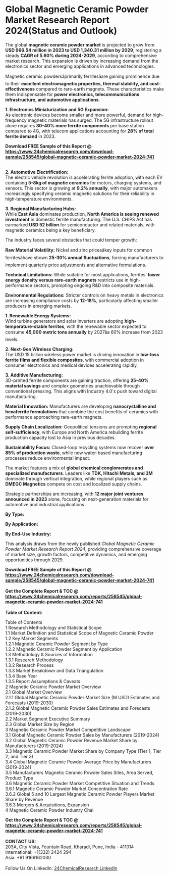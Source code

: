 <h1>Global Magnetic Ceramic Powder Market Research Report 2024(Status and Outlook)</h1><p>The global <strong>magnetic ceramic powder market</strong> is projected to grow from <strong>USD 966.54 million in 2023 to USD 1,340.31 million by 2029</strong>, registering a steady <strong>CAGR of 5.60% during 2024-2029</strong>, according to comprehensive market research. This expansion is driven by increasing demand from the electronics sector and emerging applications in advanced technologies.</p><p>Magnetic ceramic powdersâprimarily ferritesâare gaining prominence due to their <strong>excellent electromagnetic properties, thermal stability, and cost-effectiveness</strong> compared to rare-earth magnets. These characteristics make them indispensable for <strong>power electronics, telecommunications infrastructure, and automotive applications</strong>.</p><p><strong>1. Electronics Miniaturization and 5G Expansion:</strong><br>
As electronic devices become smaller and more powerful, demand for high-frequency magnetic materials has surged. The 5G infrastructure rollout alone requires <strong>30-40% more ferrite components</strong> per base station compared to 4G, with telecom applications accounting for <strong>28% of total ferrite demand</strong> in 2023.</p><div><b>Download FREE Sample of this Report @ 
            <a href="https://www.24chemicalresearch.com/download-sample/258545/global-magnetic-ceramic-powder-market-2024-741">
            https://www.24chemicalresearch.com/download-sample/258545/global-magnetic-ceramic-powder-market-2024-741</a></b></div><br><p><strong>2. Automotive Electrification:</strong><br>
The electric vehicle revolution is accelerating ferrite adoption, with each EV containing <strong>5-8kg of magnetic ceramics</strong> for motors, charging systems, and sensors. This sector is growing at <strong>9.2% annually</strong>, with major automakers increasingly specifying ceramic magnetic solutions for their reliability in high-temperature environments.</p><p><strong>3. Regional Manufacturing Hubs:</strong><br>
While <strong>East Asia</strong> dominates production, <strong>North America is seeing renewed investment</strong> in domestic ferrite manufacturing. The U.S. CHIPS Act has earmarked <strong>USD 52 billion</strong> for semiconductor and related materials, with magnetic ceramics being a key beneficiary.</p><p>The industry faces several obstacles that could temper growth:</p><p><strong>Raw Material Volatility:</strong> Nickel and zinc pricesâkey inputs for common ferritesâhave shown <strong>25-30% annual fluctuations</strong>, forcing manufacturers to implement quarterly price adjustments and alternative formulations.</p><p><strong>Technical Limitations:</strong> While suitable for most applications, ferrites' <strong>lower energy density versus rare-earth magnets</strong> restricts use in high-performance sectors, prompting ongoing R&amp;D into composite materials.</p><p><strong>Environmental Regulations:</strong> Stricter controls on heavy metals in electronics are increasing compliance costs by <strong>12-18%</strong>, particularly affecting smaller producers in emerging markets.</p><p><strong>1. Renewable Energy Systems:</strong><br>
Wind turbine generators and solar inverters are adopting <strong>high-temperature-stable ferrites</strong>, with the renewable sector expected to consume <strong>45,000 metric tons annually</strong> by 2027âa 60% increase from 2023 levels.</p><p><strong>2. Next-Gen Wireless Charging:</strong><br>
The USD 15 billion wireless power market is driving innovation in <strong>low-loss ferrite films and flexible composites</strong>, with commercial adoption in consumer electronics and medical devices accelerating rapidly.</p><p><strong>3. Additive Manufacturing:</strong><br>
3D-printed ferrite components are gaining traction, offering <strong>25-40% material savings</strong> and complex geometries unachievable through conventional pressing. This aligns with Industry 4.0's push toward digital manufacturing.</p><p><strong>Material Innovation:</strong> Manufacturers are developing <strong>nanocrystalline and hexaferrite formulations</strong> that combine the cost benefits of ceramics with performance approaching rare-earth magnets.</p><p><strong>Supply Chain Localization:</strong> Geopolitical tensions are prompting <strong>regional self-sufficiency</strong>, with Europe and North America rebuilding ferrite production capacity lost to Asia in previous decades.</p><p><strong>Sustainability Focus:</strong> Closed-loop recycling systems now recover <strong>over 85% of production waste</strong>, while new water-based manufacturing processes reduce environmental impact.</p><p>The market features a mix of <strong>global chemical conglomerates and specialized manufacturers</strong>. Leaders like <strong>TDK, Hitachi Metals, and 3M</strong> dominate through vertical integration, while regional players such as <strong>DMEGC Magnetics</strong> compete on cost and localized supply chains.</p><p>Strategic partnerships are increasing, with <strong>12 major joint ventures announced in 2023</strong> alone, focusing on next-generation materials for automotive and industrial applications.</p><p><strong>By Type:</strong></p><p><strong>By Application:</strong></p><p><strong>By End-Use Industry:</strong></p><p>This analysis draws from the newly published <em>Global Magnetic Ceramic Powder Market Research Report 2024</em>, providing comprehensive coverage of market size, growth factors, competitive dynamics, and emerging opportunities through 2029.</p><div><b>Download FREE Sample of this Report @ 
            <a href="https://www.24chemicalresearch.com/download-sample/258545/global-magnetic-ceramic-powder-market-2024-741">
            https://www.24chemicalresearch.com/download-sample/258545/global-magnetic-ceramic-powder-market-2024-741</a></b></div><br><div><b>Get the Complete Report & TOC @ 
            <a href="https://www.24chemicalresearch.com/reports/258545/global-magnetic-ceramic-powder-market-2024-741">
            https://www.24chemicalresearch.com/reports/258545/global-magnetic-ceramic-powder-market-2024-741</a></b></div><br>
            <b>Table of Content:</b><p>Table of Contents<br />
1 Research Methodology and Statistical Scope<br />
1.1 Market Definition and Statistical Scope of Magnetic Ceramic Powder<br />
1.2 Key Market Segments<br />
1.2.1 Magnetic Ceramic Powder Segment by Type<br />
1.2.2 Magnetic Ceramic Powder Segment by Application<br />
1.3 Methodology & Sources of Information<br />
1.3.1 Research Methodology<br />
1.3.2 Research Process<br />
1.3.3 Market Breakdown and Data Triangulation<br />
1.3.4 Base Year<br />
1.3.5 Report Assumptions & Caveats<br />
2 Magnetic Ceramic Powder Market Overview<br />
2.1 Global Market Overview<br />
2.1.1 Global Magnetic Ceramic Powder Market Size (M USD) Estimates and Forecasts (2019-2030)<br />
2.1.2 Global Magnetic Ceramic Powder Sales Estimates and Forecasts (2019-2030)<br />
2.2 Market Segment Executive Summary<br />
2.3 Global Market Size by Region<br />
3 Magnetic Ceramic Powder Market Competitive Landscape<br />
3.1 Global Magnetic Ceramic Powder Sales by Manufacturers (2019-2024)<br />
3.2 Global Magnetic Ceramic Powder Revenue Market Share by Manufacturers (2019-2024)<br />
3.3 Magnetic Ceramic Powder Market Share by Company Type (Tier 1, Tier 2, and Tier 3)<br />
3.4 Global Magnetic Ceramic Powder Average Price by Manufacturers (2019-2024)<br />
3.5 Manufacturers Magnetic Ceramic Powder Sales Sites, Area Served, Product Type<br />
3.6 Magnetic Ceramic Powder Market Competitive Situation and Trends<br />
3.6.1 Magnetic Ceramic Powder Market Concentration Rate<br />
3.6.2 Global 5 and 10 Largest Magnetic Ceramic Powder Players Market Share by Revenue<br />
3.6.3 Mergers & Acquisitions, Expansion<br />
4 Magnetic Ceramic Powder Industry Chai</p><div><b>Get the Complete Report & TOC @ 
            <a href="https://www.24chemicalresearch.com/reports/258545/global-magnetic-ceramic-powder-market-2024-741">
            https://www.24chemicalresearch.com/reports/258545/global-magnetic-ceramic-powder-market-2024-741</a></b></div><br><b>CONTACT US:</b><br>
            203A, City Vista, Fountain Road, Kharadi, Pune, India - 411014<br>
            International: +1(332) 2424 294<br>
            Asia: +91 9169162030 <br><br>
            Follow Us On LinkedIn: <a href="https://www.linkedin.com/company/24chemicalresearch/">24ChemicalResearch LinkedIn</a>